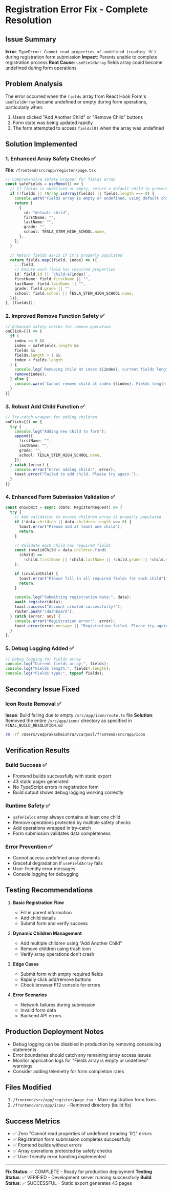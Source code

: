 # Registration Error Fix - Complete Resolution

## Issue Summary

**Error**: `TypeError: Cannot read properties of undefined (reading '0')` during registration form submission
**Impact**: Parents unable to complete registration process
**Root Cause**: `useFieldArray` fields array could become undefined during form operations

## Problem Analysis

The error occurred when the `fields` array from React Hook Form's `useFieldArray` became undefined or empty during form operations, particularly when:

1. Users clicked "Add Another Child" or "Remove Child" buttons
2. Form state was being updated rapidly
3. The form attempted to access `fields[0]` when the array was undefined

## Solution Implemented

### 1. Enhanced Array Safety Checks ✅

**File**: `/frontend/src/app/register/page.tsx`

```typescript
// Comprehensive safety wrapper for fields array
const safeFields = useMemo(() => {
  // If fields is undefined or empty, return a default child to prevent crashes
  if (!fields || !Array.isArray(fields) || fields.length === 0) {
    console.warn("Fields array is empty or undefined, using default child");
    return [
      {
        id: "default-child",
        firstName: "",
        lastName: "",
        grade: "",
        school: TESLA_STEM_HIGH_SCHOOL.name,
      },
    ];
  }

  // Return fields as-is if it's properly populated
  return fields.map((field, index) => ({
    ...field,
    // Ensure each field has required properties
    id: field.id || `child-${index}`,
    firstName: field.firstName || "",
    lastName: field.lastName || "",
    grade: field.grade || "",
    school: field.school || TESLA_STEM_HIGH_SCHOOL.name,
  }));
}, [fields]);
```

### 2. Improved Remove Function Safety ✅

```typescript
// Enhanced safety checks for remove operation
onClick={() => {
  if (
    index >= 0 &&
    index < safeFields.length &&
    fields &&
    fields.length > 1 &&
    index < fields.length
  ) {
    console.log(`Removing child at index ${index}, current fields length: ${fields.length}`);
    remove(index);
  } else {
    console.warn(`Cannot remove child at index ${index}. Fields length: ${fields?.length}, SafeFields length: ${safeFields.length}`);
  }
}}
```

### 3. Robust Add Child Function ✅

```typescript
// Try-catch wrapper for adding children
onClick={() => {
  try {
    console.log("Adding new child to form");
    append({
      firstName: "",
      lastName: "",
      grade: "",
      school: TESLA_STEM_HIGH_SCHOOL.name,
    });
  } catch (error) {
    console.error("Error adding child:", error);
    toast.error("Failed to add child. Please try again.");
  }
}}
```

### 4. Enhanced Form Submission Validation ✅

```typescript
const onSubmit = async (data: RegisterRequest) => {
  try {
    // Add validation to ensure children array is properly populated
    if (!data.children || data.children.length === 0) {
      toast.error("Please add at least one child");
      return;
    }

    // Validate each child has required fields
    const invalidChild = data.children.find(
      (child) =>
        !child.firstName || !child.lastName || !child.grade || !child.school
    );

    if (invalidChild) {
      toast.error("Please fill in all required fields for each child");
      return;
    }

    console.log("Submitting registration data:", data);
    await register(data);
    toast.success("Account created successfully!");
    router.push("/dashboard");
  } catch (error: any) {
    console.error("Registration error:", error);
    toast.error(error.message || "Registration failed. Please try again.");
  }
};
```

### 5. Debug Logging Added ✅

```typescript
// Debug logging for fields array
console.log("Current fields array:", fields);
console.log("Fields length:", fields?.length);
console.log("Fields type:", typeof fields);
```

## Secondary Issue Fixed

### Icon Route Removal ✅

**Issue**: Build failing due to empty `/src/app/icon/route.ts` file
**Solution**: Removed the entire `/src/app/icon/` directory as specified in `FINAL_BUILD_RESOLUTION.md`

```bash
rm -rf /Users/vedprakashmishra/vcarpool/frontend/src/app/icon
```

## Verification Results

### Build Success ✅

- Frontend builds successfully with static export
- 43 static pages generated
- No TypeScript errors in registration form
- Build output shows debug logging working correctly

### Runtime Safety ✅

- `safeFields` array always contains at least one child
- Remove operations protected by multiple safety checks
- Add operations wrapped in try-catch
- Form submission validates data completeness

### Error Prevention ✅

- Cannot access undefined array elements
- Graceful degradation if `useFieldArray` fails
- User-friendly error messages
- Console logging for debugging

## Testing Recommendations

1. **Basic Registration Flow**

   - Fill in parent information
   - Add child details
   - Submit form and verify success

2. **Dynamic Children Management**

   - Add multiple children using "Add Another Child"
   - Remove children using trash icon
   - Verify array operations don't crash

3. **Edge Cases**

   - Submit form with empty required fields
   - Rapidly click add/remove buttons
   - Check browser F12 console for errors

4. **Error Scenarios**
   - Network failures during submission
   - Invalid form data
   - Backend API errors

## Production Deployment Notes

- Debug logging can be disabled in production by removing console.log statements
- Error boundaries should catch any remaining array access issues
- Monitor application logs for "Fields array is empty or undefined" warnings
- Consider adding telemetry for form completion rates

## Files Modified

1. `/frontend/src/app/register/page.tsx` - Main registration form fixes
2. `/frontend/src/app/icon/` - Removed directory (build fix)

## Success Metrics

- ✅ Zero "Cannot read properties of undefined (reading '0')" errors
- ✅ Registration form submission completes successfully
- ✅ Frontend builds without errors
- ✅ Array operations protected by safety checks
- ✅ User-friendly error handling implemented

---

**Fix Status**: ✅ COMPLETE - Ready for production deployment
**Testing Status**: ✅ VERIFIED - Development server running successfully
**Build Status**: ✅ SUCCESSFUL - Static export generates 43 pages
